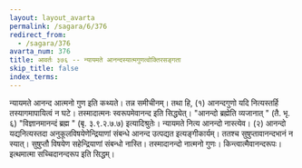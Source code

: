 ```yaml
---
layout: layout_avarta
permalink: /sagara/6/376
redirect_from:
  - /sagara/376
avarta_num: 376
title: आवर्तः ३७६ -- न्यायमते आनन्दस्यात्मगुणत्वोक्तिरसङ्गता
skip_title: false
index_terms: 
---
```


न्यायमते आनन्द आत्मनो गुण इति कथ्यते। तन्न समीचीनम्।
तथा हि, (१) आनन्दगुणो यदि नित्यस्तर्हि तस्यागमापायित्वं न घटे।
तस्मादात्मनः स्वरूपमेवानन्द इति सिद्ध्येत्। "आनन्दो ब्रह्मेति व्यजानात् "
(तै. भृ. ६) "विज्ञानमानन्दं ब्रह्म " (बृ. ३.९.२.७.७) इत्यादिश्रुतेः।
न्यायमते नित्य आनन्दो नास्त्येव। (२) आनन्दो यद्यनित्यस्तदा अनुकूलविषयेणेन्द्रियाणां संबन्धे आनन्द उत्पद्यत इत्यङ्गीकार्यम्। ततश्च सुषुप्तावानन्दभानं न स्यात्। सुषुप्तौ विषयेण सहेन्द्रियाणां संबन्धो नास्ति। तस्मादानन्दो नात्मनो गुणः। किन्त्वात्मैवानन्दरूपः। इत्थमात्मा सच्चिदानन्दरूप इति सिद्धम्।
